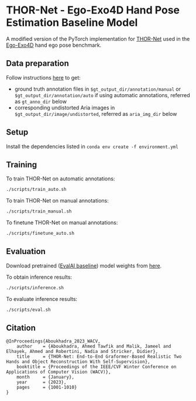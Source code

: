 # THOR-Net - Ego-Exo4D Hand Pose Estimation Baseline Model

A modified version of the PyTorch implementation for [THOR-Net](https://github.com/ATAboukhadra/THOR-Net) used in the [Ego-Exo4D](https://github.com/facebookresearch/Ego4d) hand ego pose benchmark.

## Data preparation
Follow instructions [here](https://github.com/EGO4D/ego-exo4d-egopose/tree/main/handpose/data_preparation) to get:
- ground truth annotation files in `$gt_output_dir/annotation/manual` or `$gt_output_dir/annotation/auto` if using automatic annotations,
referred as `gt_anno_dir` below
- corresponding undistorted Aria images in `$gt_output_dir/image/undistorted`, 
referred as `aria_img_dir` below

## Setup

Install the dependencies listed in `conda env create -f environment.yml`

## Training
To train THOR-Net on automatic annotations:
``` bash
./scripts/train_auto.sh
```
To train THOR-Net on manual annotations:
``` bash
./scripts/train_manual.sh
```
To finetune THOR-Net on manual annotations:
``` bash
./scripts/finetune_auto.sh
```

## Evaluation
Download pretrained ([EvalAI baseline](https://eval.ai/web/challenges/challenge-page/2249/overview)) model weights from [here](https://drive.google.com/drive/folders/17FllgdZuFrtR1KlFQXyyQzVyivqofDIW?usp=sharing).

To obtain inference results:
``` bash
./scripts/inference.sh
```
To evaluate inference results:
``` bash
./scripts/eval.sh
```

## Citation 

```
@InProceedings{Aboukhadra_2023_WACV,
    author    = {Aboukhadra, Ahmed Tawfik and Malik, Jameel and Elhayek, Ahmed and Robertini, Nadia and Stricker, Didier},
    title     = {THOR-Net: End-to-End Graformer-Based Realistic Two Hands and Object Reconstruction With Self-Supervision},
    booktitle = {Proceedings of the IEEE/CVF Winter Conference on Applications of Computer Vision (WACV)},
    month     = {January},
    year      = {2023},
    pages     = {1001-1010}
}
```
